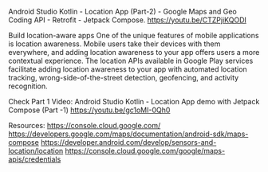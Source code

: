 Android Studio Kotlin - Location App (Part-2) - Google Maps and Geo Coding API - Retrofit - Jetpack Compose.
https://youtu.be/CTZPjiKQODI

Build location-aware apps
One of the unique features of mobile applications is location awareness. Mobile users take their devices with them everywhere, and adding location awareness to your app offers users a more contextual experience. The location APIs available in Google Play services facilitate adding location awareness to your app with automated location tracking, wrong-side-of-the-street detection, geofencing, and activity recognition.

Check Part 1 Video:
Android Studio Kotlin - Location App demo with Jetpack Compose (Part -1)
https://youtu.be/gc1oMI-0Qh0

Resources:
https://console.cloud.google.com/
https://developers.google.com/maps/documentation/android-sdk/maps-compose
https://developer.android.com/develop/sensors-and-location/location
https://console.cloud.google.com/google/maps-apis/credentials

